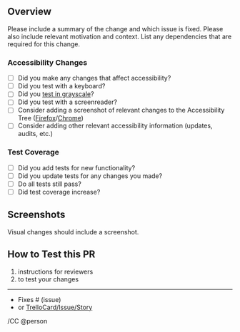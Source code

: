 ## Overview

Please include a summary of the change and which issue is fixed.
Please also include relevant motivation and context.
List any dependencies that are required for this change.

### Accessibility Changes

- [ ] Did you make any changes that affect accessibility?
- [ ] Did you test with a keyboard?
- [ ] Did you [test in grayscale](https://9to5mac.com/2019/05/27/how-to-use-grayscale-on-your-mac/)?
- [ ] Did you test with a screenreader?
- [ ] Consider adding a screenshot of relevant changes to the Accessibility Tree ([Firefox](https://developer.mozilla.org/en-US/docs/Tools/Accessibility_inspector#Accessing_the_Accessibility_Inspector)/[Chrome](https://umaar.com/dev-tips/152-accessibility-tree))
- [ ] Consider adding other relevant accessibility information (updates, audits, etc.)

### Test Coverage

- [ ] Did you add tests for new functionality?
- [ ] Did you update tests for any changes you made?
- [ ] Do all tests still pass?
- [ ] Did test coverage increase?

## Screenshots

Visual changes should include a screenshot.

## How to Test this PR

1. instructions for reviewers
1. to test your changes

---

- Fixes # (issue)
- or [TrelloCard/Issue/Story](LINK_TO_STORY)

/CC @person

